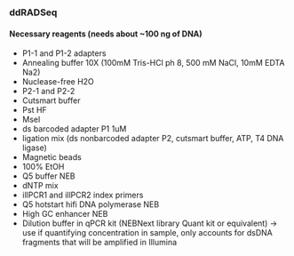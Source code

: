 ### ddRADSeq

#### Necessary reagents (needs about ~100 ng of DNA)
- P1-1 and P1-2 adapters
- Annealing buffer 10X (100mM Tris-HCl ph 8, 500 mM NaCl, 10mM EDTA Na2)
- Nuclease-free H2O
- P2-1 and P2-2
- Cutsmart buffer
- Pst HF
- Msel
- ds barcoded adapter P1 1uM
- ligation mix (ds nonbarcoded adapter P2, cutsmart buffer, ATP, T4 DNA ligase)
- Magnetic beads
- 100% EtOH
- Q5 buffer NEB
- dNTP mix
- illPCR1 and illPCR2 index primers
- Q5 hotstart hifi DNA polymerase NEB
- High GC enhancer NEB
- Dilution buffer in qPCR kit (NEBNext library Quant kit or equivalent) -> use if quantifying concentration in sample, only accounts for dsDNA fragments that will be amplified in Illumina
